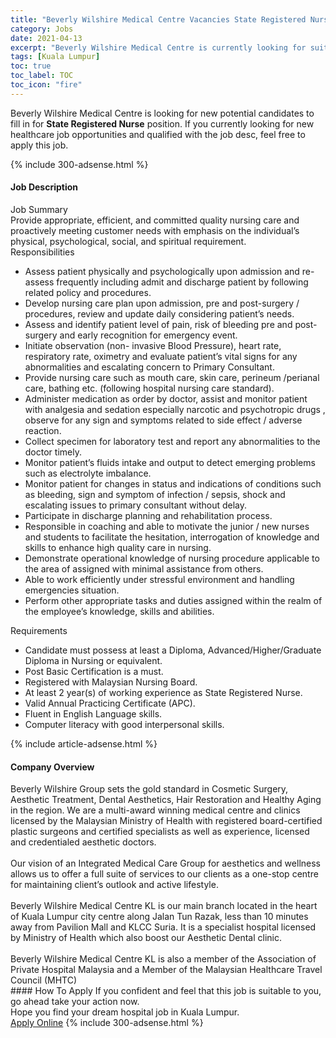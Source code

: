 ```yaml
---
title: "Beverly Wilshire Medical Centre Vacancies State Registered Nurse" 
category: Jobs 
date: 2021-04-13 
excerpt: "Beverly Wilshire Medical Centre is currently looking for suitable person to fill in the State Registered Nurse which positioned at Kuala Lumpur" 
tags: [Kuala Lumpur] 
toc: true 
toc_label: TOC 
toc_icon: "fire" 
--- 
```


<p>Beverly Wilshire Medical Centre is looking for new potential candidates to fill in for <b>State Registered Nurse</b> position. If you currently looking for new healthcare job opportunities and qualified with the job desc, feel free to apply this job.
</p>{% include 300-adsense.html %} 
<div><div><h4>Job Description</h4></div><div><div><span><div><div>Job Summary</div><div>Provide appropriate, efficient, and committed quality nursing care and&#160; proactively meeting customer needs with emphasis on the individual&#8217;s physical, psychological, social, and spiritual requirement.</div><div>Responsibilities</div><ul><li>Assess patient physically and psychologically upon admission and re-assess frequently including admit and discharge patient by following related policy and procedures.</li><li>Develop nursing care plan upon admission, pre and post-surgery / procedures, review and update daily considering patient&#8217;s needs.</li><li>Assess and identify patient level of pain, risk of bleeding pre and post-surgery and early recognition for emergency event.</li><li>Initiate observation (non- invasive Blood Pressure), heart rate, respiratory rate, oximetry and evaluate patient&#8217;s vital signs for any abnormalities and escalating concern to Primary Consultant.</li><li>Provide nursing care such as mouth care, skin care, perineum /perianal care, bathing etc. (following hospital nursing care standard).</li><li>Administer medication as order by doctor, assist and monitor patient with analgesia and sedation especially narcotic and psychotropic drugs , observe for any sign and symptoms related to side effect / adverse reaction.</li><li>Collect specimen for laboratory test and report any abnormalities to the doctor timely.</li><li>Monitor patient&#8217;s fluids intake and output to detect emerging problems such as electrolyte imbalance.</li><li>Monitor patient for changes in status and indications of conditions such as bleeding, sign and symptom of infection / sepsis, shock and escalating issues to primary consultant without delay.</li><li>Participate in discharge planning and rehabilitation process.</li><li>Responsible in coaching and able to motivate the junior / new nurses and students to facilitate the hesitation, interrogation of knowledge and skills to enhance high quality care in nursing.</li><li>Demonstrate operational knowledge of nursing procedure applicable to the area of assigned with minimal assistance from others.</li><li>Able to work efficiently under stressful environment and handling emergencies situation.</li><li>Perform other appropriate tasks and duties assigned within the realm of the employee&#8217;s knowledge, skills and abilities.</li></ul><div>Requirements</div><ul><li>Candidate must possess at least a Diploma, Advanced/Higher/Graduate Diploma in Nursing or equivalent.</li><li>Post Basic Certification is a must.</li><li>Registered with Malaysian Nursing Board.</li><li>At least 2 year(s) of working experience as State Registered Nurse.</li><li>Valid Annual Practicing Certificate (APC).</li><li>Fluent in English Language skills.</li><li>Computer literacy with good interpersonal skills.</li></ul></div></span></div></div></div> 
{% include article-adsense.html %} 
<div><div><h4>Company Overview</h4></div><div><div><span><div><div>
	Beverly Wilshire Group sets the gold standard in Cosmetic Surgery, Aesthetic Treatment, Dental Aesthetics, Hair Restoration and Healthy Aging in the region. We are a multi-award winning medical centre and clinics licensed by the Malaysian Ministry of Health with registered board-certified plastic surgeons and certified specialists as well as experience, licensed and credentialed aesthetic doctors.</div>
<div>
<br>
	Our vision of an Integrated Medical Care Group for aesthetics and wellness allows us to offer a full suite of services to our clients as a one-stop centre for maintaining client&#8217;s outlook and active lifestyle.</div>
<div>
<br>
	Beverly Wilshire Medical Centre KL is our main branch located in the heart of Kuala Lumpur city centre along Jalan Tun Razak, less than 10 minutes away from Pavilion Mall and KLCC Suria. It is a specialist hospital licensed by Ministry of Health which also boost our Aesthetic Dental clinic.</div>
<div>
<br>
	Beverly Wilshire Medical Centre KL is also a member of the Association of Private Hospital Malaysia and a Member of the Malaysian Healthcare Travel Council (MHTC)</div></div></span></div></div></div> 
#### How To Apply 
If you confident and feel that this job is suitable to you, go ahead take your action now. <br/> 
Hope you find your dream hospital job in Kuala Lumpur. <br/> 
<a href="https://www.jobstreet.com.my/en/job/state-registered-nurse-4527840?jobId=jobstreet-my-job-4527840" class="btn btn--warning" target="_blank" rel="nofollow noopenner">Apply Online</a> 
{% include 300-adsense.html %} 